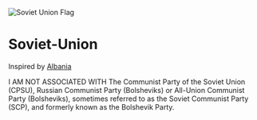   ![Soviet Union Flag](https://i.imgur.com/VIEs0DD.png)


# Soviet-Union
Inspired by [Albania](https://github.com/elituf/albania)

I AM NOT ASSOCIATED WITH The Communist Party of the Soviet Union (CPSU), Russian Communist Party (Bolsheviks) or All-Union Communist Party (Bolsheviks), sometimes referred to as the Soviet Communist Party (SCP), and formerly known as the Bolshevik Party.
